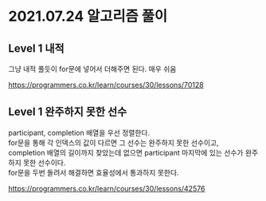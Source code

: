 # 2021.07.24 알고리즘 풀이

## Level 1 내적

그냥 내적 풀듯이 for문에 넣어서 더해주면 된다. 매우 쉬움

https://programmers.co.kr/learn/courses/30/lessons/70128

## Level 1 완주하지 못한 선수

participant, completion 배열을 우선 정렬한다.\
for문을 통해 각 인덱스의 값이 다르면 그 선수는 완주하지 못한 선수이고,\
completion 배열의 길이까지 찾았는데 없으면 participant 마지막에 있는 선수가 완주하지 못한 선수이다.\
for문을 두번 돌려서 해결하면 효율성에서 통과하지 못한다.

https://programmers.co.kr/learn/courses/30/lessons/42576
